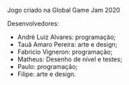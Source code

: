 Jogo criado na Global Game Jam 2020

Desenvolvedores:

* André Luiz Alvares: programação;
* Tauã Amaro Pereira: arte e design;
* Fabricio Vigneron: programação;
* Matheus: Desenho de nível e testes;
* Paulo: programação;
* Filipe: arte e design.


